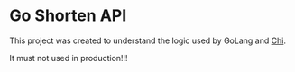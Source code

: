 # Go Shorten API

This project was created to understand the logic used by GoLang and [Chi](https://github.com/go-chi/chi).

It must not used in production!!!